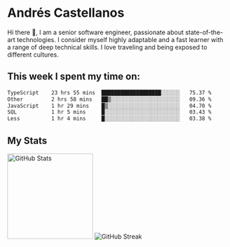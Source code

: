 # Andrés Castellanos

Hi there 👋, I am a senior software engineer, passionate about state-of-the-art technologies. I consider myself highly adaptable and a fast learner with a range of deep technical skills. I love traveling and being exposed to different cultures.

## This week I spent my time on:

<!--START_SECTION:waka-->

```txt
TypeScript    23 hrs 55 mins  ███████████████████░░░░░░   75.37 %
Other         2 hrs 58 mins   ██▒░░░░░░░░░░░░░░░░░░░░░░   09.36 %
JavaScript    1 hr 29 mins    █▒░░░░░░░░░░░░░░░░░░░░░░░   04.70 %
SQL           1 hr 5 mins     █░░░░░░░░░░░░░░░░░░░░░░░░   03.43 %
Less          1 hr 4 mins     █░░░░░░░░░░░░░░░░░░░░░░░░   03.38 %
```

<!--END_SECTION:waka-->

## My Stats

<img height="195" src="https://github-readme-stats.vercel.app/api?username=andrescv&show_icons=true&theme=onedark&hide_border=true&card_width=495" alt="GitHub Stats" />

<img src="https://streak-stats.demolab.com?user=andrescv&theme=one-dark-pro&hide_border=true" alt="GitHub Streak" />
